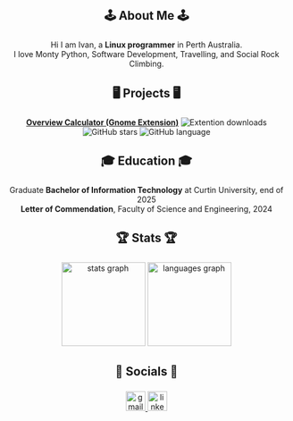 <h2 align="center">🕹️ About Me 🕹️</h2>

###

<p align="center">Hi I am Ivan, a <b>Linux programmer</b> in Perth Australia. <br>I love Monty Python, Software Development, Travelling, and Social Rock Climbing. <br></p>

###

<h2 align="center">🖥️ Projects 🖥️</h2>

###

<p align="center">
  <b><a href="https://github.com/IvanBez42/OverviewCalculator">Overview Calculator (Gnome Extension)</a></b> 
  <img src="https://img.shields.io/endpoint?url=https://gist.githubusercontent.com/IvanBez42/e06cdbc154ba4114889a5ecd20ceae98/raw/833a3f7d6ba03bf7af87908939542a33cd1b2216/OverviewCalculatorDownloads.json" alt="Extention downloads" />
  <img src="https://img.shields.io/github/stars/IvanBez42/OverviewCalculator?style=flat&color=yellow" alt="GitHub stars" />
  <img src="https://img.shields.io/github/languages/top/IvanBez42/OverviewCalculator?style=flat" alt="GitHub language" />
</p>

###

<h2 align="center">🎓 Education 🎓</h2>

###

<p align="center">Graduate <b>Bachelor of Information Technology</b> at Curtin University, end of 2025<br><b>Letter of Commendation</b>, Faculty of Science and Engineering, 2024</p>

###

<h2 align="center">🏆 Stats 🏆</h2>

###

<div align="center">
  <img src="https://github-readme-stats.vercel.app/api?username=IvanBez42&hide_title=false&hide_rank=false&show_icons=true&include_all_commits=true&count_private=true&disable_animations=false&theme=dracula&locale=en&hide_border=false&order=1" height="150" alt="stats graph"  />
  <img src="https://github-readme-stats.vercel.app/api/top-langs?username=IvanBez42&locale=en&hide_title=false&layout=compact&card_width=320&langs_count=5&theme=dracula&hide_border=false&order=2" height="150" alt="languages graph"  />
</div>

###

<h2 align="center">📡 Socials 📡</h2>

###

<div align="center">
  <a href="Ivan.Bezuidenhout@proton.me" target="_blank">
    <img src="https://img.shields.io/static/v1?message=Email&logo=gmail&label=&color=9A28AE&logoColor=white&labelColor=&style=for-the-badge" height="35" alt="gmail logo"  />
  </a>
  <a href="https://www.linkedin.com/in/ivanbez42/" target="_blank">
    <img src="https://img.shields.io/static/v1?message=LinkedIn&logo=linkedin&label=&color=0077B5&logoColor=white&labelColor=&style=for-the-badge" height="35" alt="linkedin logo"  />
  </a>
</div>

###
